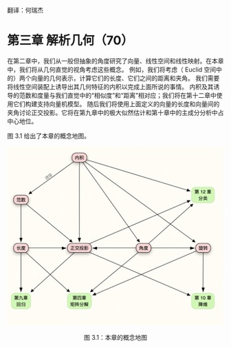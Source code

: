 翻译：何瑞杰

# 第三章 解析几何（70）

在第二章中，我们从一般但抽象的角度研究了向量、线性空间和线性映射。在本章中，我们将从几何直觉的视角考虑这些概念。
例如，我们将考虑（ Euclid 空间中的）两个向量的几何表示，计算它们的长度、它们之间的距离和夹角。 
我们需要将线性空间装配上诱导出其几何特征的内积以完成上面所说的事情。
内积及其诱导的范数和度量与我们直觉中的“相似度”和“距离”相对应；我们将在第十二章中使用它们构建支持向量机模型。
随后我们将使用上面定义的向量的长度和向量间的夹角讨论正交投影。它将在第九章中的极大似然估计和第十章中的主成分分析中占中心地位。


图 3.1 给出了本章的概念地图。


![](./attachments/Pasted%20image%2020250226200009.png)

<center>图 3.1：本章的概念地图</center>

